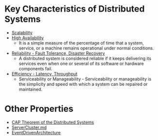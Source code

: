 # Key Characteristics of Distributed Systems
- [Scalability](Scalability.md)
- [High Availability](HighAvailability.md)
  - It is a simple measure of the percentage of time that a system, service, or a machine remains operational under normal conditions.
- [Reliability - Fault Tolerance, Disaster Recovery](FaultTolerance&DisasterRecovery.md)
  - A distributed system is considered reliable if it keeps delivering its services even when one or several of its software or hardware components fail.
- [Efficiency - Latency, Throughput](LatencyThroughput.md)
  - Serviceability or Manageability - Serviceability or manageability is the simplicity and speed with which a system can be repaired or maintained.

# Other Properties
- [CAP Theorem of the Distributed Systems](CAP.md)
- [ServerCluster.md](ServersCluster.md)
- [EventDrivenArchitecture](EventDrivenArchitecture.md)